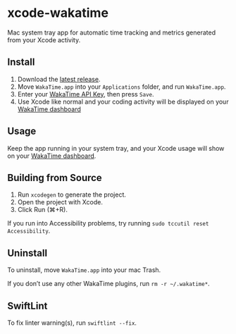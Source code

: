 # xcode-wakatime

Mac system tray app for automatic time tracking and metrics generated from your Xcode activity.

## Install

1. Download the [latest release](https://github.com/wakatime/macos-wakatime/releases/latest/download/WakaTime.zip).
2. Move `WakaTime.app` into your `Applications` folder, and run `WakaTime.app`.
3. Enter your [WakaTime API Key][api key], then press `Save`.
4. Use Xcode like normal and your coding activity will be displayed on your [WakaTime dashboard][dashboard]

## Usage

Keep the app running in your system tray, and your Xcode usage will show on your [WakaTime dashboard][dashboard].

## Building from Source

1. Run `xcodegen` to generate the project.
2. Open the project with Xcode.
3. Click Run (⌘+R).

If you run into Accessibility problems, try running `sudo tccutil reset Accessibility`.

## Uninstall

To uninstall, move `WakaTime.app` into your mac Trash.

If you don’t use any other WakaTime plugins, run `rm -r ~/.wakatime*`.

## SwiftLint

To fix linter warning(s), run `swiftlint --fix`.


[api key]: https://wakatime.com/api-key
[dashboard]: https://wakatime.com/
